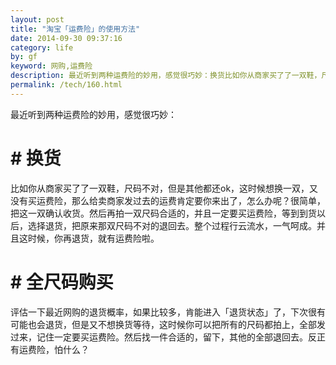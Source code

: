 ```yaml
---
layout: post
title: "淘宝「运费险」的使用方法"
date: 2014-09-30 09:37:16
category: life
by: gf
keyword: 网购,运费险
description: 最近听到两种运费险的妙用，感觉很巧妙：换货比如你从商家买了了一双鞋，尺码不对，但是其他都还ok，这时候想换一双，又没有买运费险，那么给卖商家发过去的运费肯定要你来出了，怎么办呢？很
permalink: /tech/160.html
---
```

最近听到两种运费险的妙用，感觉很巧妙：

#  # 换货 ##

比如你从商家买了了一双鞋，尺码不对，但是其他都还ok，这时候想换一双，又没有买运费险，那么给卖商家发过去的运费肯定要你来出了，怎么办呢？很简单，把这一双确认收货。然后再拍一双尺码合适的，并且一定要买运费险，等到到货以后，选择退货，把原来那双尺码不对的退回去。整个过程行云流水，一气呵成。并且这时候，你再退货，就有运费险啦。

#  # 全尺码购买 ##

评估一下最近网购的退货概率，如果比较多，肯能进入「退货状态」了，下次很有可能也会退货，但是又不想换货等待，这时候你可以把所有的尺码都拍上，全部发过来，记住一定要买运费险。然后找一件合适的，留下，其他的全部退回去。反正有运费险，怕什么？
